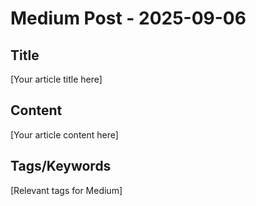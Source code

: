 # Medium Post - 2025-09-06

## Title
[Your article title here]

## Content
[Your article content here]

## Tags/Keywords
[Relevant tags for Medium]
